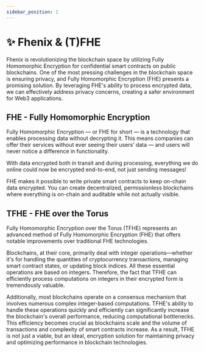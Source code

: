 ```yaml
---
sidebar_position: 1
---
```


# ✨ Fhenix & (T)FHE

Fhenix is revolutionizing the blockchain space by utilizing Fully Homomorphic Encryption for confidential smart contracts on public blockchains. One of the most pressing challenges in the blockchain space is ensuring privacy, and Fully Homomorphic Encryption (FHE) presents a promising solution. By leveraging FHE's ability to process encrypted data, we can effectively address privacy concerns, creating a safer environment for Web3 applications.

## FHE - Fully Homomorphic Encryption

Fully Homomorphic Encryption — or FHE for short — is a technology that enables processing data without decrypting it. This means companies can offer their services without ever seeing their users’ data — and users will never notice a difference in functionality.

With data encrypted both in transit and during processing, everything we do online could now be encrypted end-to-end, not just sending messages!

FHE makes it possible to write private smart contracts to keep on-chain data encrypted. You can create decentralized, permissionless blockchains where everything is on-chain and auditable while not actually visible.

## TFHE - FHE over the Torus

Fully Homomorphic Encryption over the Torus (TFHE) represents an advanced method of Fully Homomorphic Encryption (FHE) that offers notable improvements over traditional FHE technologies.&#x20;

Blockchains, at their core, primarily deal with integer operations—whether it's for handling the quantities of cryptocurrency transactions, managing smart contract states, or updating block indices. All these essential operations are based on integers. Therefore, the fact that TFHE can efficiently process computations on integers in their encrypted form is tremendously valuable.

Additionally, most blockchains operate on a consensus mechanism that involves numerous complex integer-based computations. TFHE's ability to handle these operations quickly and efficiently can significantly increase the blockchain's overall performance, reducing computational bottlenecks. This efficiency becomes crucial as blockchains scale and the volume of transactions and complexity of smart contracts increase. As a result, TFHE is not just a viable, but an ideal, encryption solution for maintaining privacy and optimizing performance in blockchain technologies.
